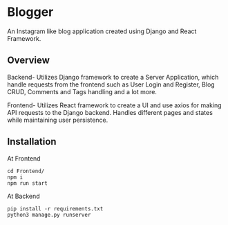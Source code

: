 # Blogger
An Instagram like blog application created  using Django and React Framework.


## Overview

Backend- Utilizes Django framework to create a Server Application, which handle requests from the frontend such as User Login and Register, Blog CRUD, Comments and Tags handling and a lot more.

Frontend- Utilizes React framework to create a UI and use axios for making API requests to the Django backend. Handles different pages and states while maintaining user persistence.

## Installation

At Frontend
```
cd Frontend/
npm i
npm run start
```

At Backend
```
pip install -r requirements.txt
python3 manage.py runserver
```


